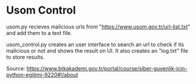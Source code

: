 # Usom Control

usom.py recieves malicious urls from "https://www.usom.gov.tr/url-list.txt" and add them to a text file.

usom_control.py creates an user interface to search an url to check if its malicious or not and shows the result on UI. It also creates an "log.txt" file to store results.

Source: https://www.btkakademi.gov.tr/portal/course/siber-guvenlik-icin-python-egitimi-9220#!/about
